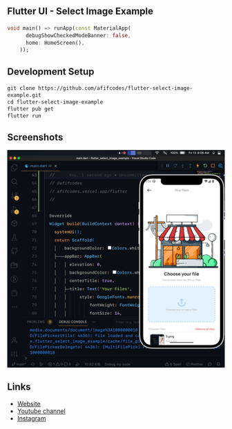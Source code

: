 ## Flutter UI - Select Image Example

```dart
void main() => runApp(const MaterialApp(
      debugShowCheckedModeBanner: false,
      home: HomeScreen(),
    ));
```

## Development Setup
```
git clone https://github.com/afifcodes/flutter-select-image-example.git
cd flutter-select-image-example
flutter pub get
flutter run
```

## Screenshots
<img src="screenshots/1.png" />

## Links

* [Website](https://afifcodes.vercel.app/flutter)
* [Youtube channel](https://youtube.com/afifcodes)
* [Instagram](https://instagram.com/afifcodes)
